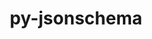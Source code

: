 ---
title: "py-jsonschema"
layout: cache
categories: [package, develop]
meta: {"compilers": ["gcc@=11.1.0", "gcc@=11.4.0", "gcc@=7.3.1", "gcc@=7.5.0", "gcc@=9.4.0", "oneapi@=2024.2.1"], "num_specs": 168, "num_specs_by_stack": {"aws-isc": 2, "aws-isc-aarch64": 2, "data-vis-sdk": 7, "e4s": 55, "e4s-neoverse-v2": 26, "e4s-neoverse_v1": 17, "e4s-oneapi": 37, "e4s-power": 7, "radiuss": 12, "root": 168}, "oss": ["amzn2", "ubuntu18.04", "ubuntu20.04", "ubuntu22.04"], "platforms": ["linux"], "stacks": ["aws-isc", "aws-isc-aarch64", "data-vis-sdk", "e4s", "e4s-neoverse-v2", "e4s-neoverse_v1", "e4s-oneapi", "e4s-power", "radiuss", "root"], "targets": ["aarch64", "neoverse_v1", "neoverse_v2", "ppc64le", "x86_64_v3"], "versions": ["2.6.0", "4.17.3", "4.22.0"]}
spec_details: [{"compiler": "gcc@=11.4.0", "hash": "2dgdbyfmerppapdiufxwhggjva7kwbal", "os": "ubuntu22.04", "platform": "linux", "size": "-", "stacks": ["e4s-neoverse-v2", "root"], "target": "neoverse_v2", "variants": ["build_system=python_pip", "+format-nongpl"], "versions": ["4.22.0"]}, {"compiler": "gcc@=11.4.0", "hash": "2lfftqdqcru6juumtrdushfeaiv6xodg", "os": "ubuntu22.04", "platform": "linux", "size": "-", "stacks": ["e4s-neoverse_v1", "root"], "target": "neoverse_v1", "variants": ["build_system=python_pip", "+format-nongpl"], "versions": ["4.22.0"]}, {"compiler": "gcc@=11.4.0", "hash": "2oqhxanspyjphihbsfsaxufo6olzcpqw", "os": "ubuntu22.04", "platform": "linux", "size": "-", "stacks": ["e4s-neoverse_v1", "root"], "target": "neoverse_v1", "variants": ["build_system=python_pip", "~format-nongpl"], "versions": ["4.22.0"]}, {"compiler": "gcc@=7.5.0", "hash": "2ttiyhoixr622udj5ocpgti3rl5bh5q3", "os": "ubuntu18.04", "platform": "linux", "size": "-", "stacks": ["radiuss", "root"], "target": "x86_64_v3", "variants": ["build_system=python_pip", "~format-nongpl"], "versions": ["4.22.0"]}, {"compiler": "gcc@=11.4.0", "hash": "2uinw65t6nrrujnz2z3ojrys7q7y6prg", "os": "ubuntu22.04", "platform": "linux", "size": "-", "stacks": ["e4s", "root"], "target": "x86_64_v3", "variants": ["build_system=python_pip", "~format-nongpl"], "versions": ["4.22.0"]}, {"compiler": "gcc@=11.4.0", "hash": "35rrup32mp4itipf2rs2ygzmanuegw5r", "os": "ubuntu22.04", "platform": "linux", "size": "-", "stacks": ["e4s", "root"], "target": "x86_64_v3", "variants": ["build_system=python_pip", "~format-nongpl"], "versions": ["4.22.0"]}, {"compiler": "gcc@=11.4.0", "hash": "36iosaxrwvpopgo2l6v2bbgnwlrhfgwj", "os": "ubuntu22.04", "platform": "linux", "size": "-", "stacks": ["e4s", "root"], "target": "x86_64_v3", "variants": ["build_system=python_pip"], "versions": ["2.6.0"]}, {"compiler": "oneapi@=2024.2.1", "hash": "3g4by4gwj2wn7y3a3j4o2zneigbltrgd", "os": "ubuntu22.04", "platform": "linux", "size": "-", "stacks": ["e4s-oneapi", "root"], "target": "x86_64_v3", "variants": ["build_system=python_pip", "+format-nongpl"], "versions": ["4.17.3"]}, {"compiler": "gcc@=11.4.0", "hash": "3ibfhq5op5htwwlj5h7j462matrytb5t", "os": "ubuntu22.04", "platform": "linux", "size": "-", "stacks": ["e4s-neoverse-v2", "root"], "target": "neoverse_v2", "variants": ["build_system=python_pip", "+format-nongpl"], "versions": ["4.22.0"]}, {"compiler": "oneapi@=2024.2.1", "hash": "3ymyezhvuv7cq6v2kjlx6kcgk5sn57wg", "os": "ubuntu22.04", "platform": "linux", "size": "-", "stacks": ["e4s-oneapi", "root"], "target": "x86_64_v3", "variants": ["build_system=python_pip", "+format-nongpl"], "versions": ["4.17.3"]}, {"compiler": "oneapi@=2024.2.1", "hash": "42ckr6hw57kvzhsrwr53nf7fsquxaat5", "os": "ubuntu22.04", "platform": "linux", "size": "-", "stacks": ["e4s-oneapi", "root"], "target": "x86_64_v3", "variants": ["build_system=python_pip", "+format-nongpl"], "versions": ["4.17.3"]}, {"compiler": "gcc@=11.4.0", "hash": "43why6cwusdevschybuhfzjdgubcj6mb", "os": "ubuntu22.04", "platform": "linux", "size": "-", "stacks": ["e4s-neoverse-v2", "root"], "target": "neoverse_v2", "variants": ["build_system=python_pip", "~format-nongpl"], "versions": ["4.22.0"]}, {"compiler": "gcc@=11.4.0", "hash": "4j5vpyj3ejtsyusa6edroxub64dcoaqh", "os": "ubuntu22.04", "platform": "linux", "size": "-", "stacks": ["e4s-neoverse_v1", "root"], "target": "neoverse_v1", "variants": ["build_system=python_pip", "+format-nongpl"], "versions": ["4.22.0"]}, {"compiler": "gcc@=11.4.0", "hash": "4jiebwrhglw6lg5s5larlbupjbahteqf", "os": "ubuntu22.04", "platform": "linux", "size": "-", "stacks": ["e4s-neoverse-v2", "root"], "target": "neoverse_v2", "variants": ["build_system=python_pip", "+format-nongpl"], "versions": ["4.22.0"]}, {"compiler": "gcc@=7.5.0", "hash": "4jmnvot5t5hkb6no3n5lmvmli2jicurs", "os": "ubuntu18.04", "platform": "linux", "size": "-", "stacks": ["radiuss", "root"], "target": "x86_64_v3", "variants": ["build_system=python_pip", "~format-nongpl"], "versions": ["4.22.0"]}, {"compiler": "gcc@=11.4.0", "hash": "4sdmljvngg3tjhrwyaf6y5xyclhyzlrm", "os": "ubuntu22.04", "platform": "linux", "size": "-", "stacks": ["e4s", "root"], "target": "x86_64_v3", "variants": ["build_system=python_pip", "+format-nongpl"], "versions": ["4.22.0"]}, {"compiler": "gcc@=7.3.1", "hash": "56pwjcbfq4kkudd7ag3m7yrqwnve37fl", "os": "amzn2", "platform": "linux", "size": "-", "stacks": ["aws-isc-aarch64", "root"], "target": "aarch64", "variants": ["build_system=python_pip", "~format-nongpl"], "versions": ["4.17.3"]}, {"compiler": "gcc@=11.4.0", "hash": "5evtow5zgtzau7xykkdtl7macdatdrwf", "os": "ubuntu22.04", "platform": "linux", "size": "-", "stacks": ["e4s-neoverse-v2", "root"], "target": "neoverse_v2", "variants": ["build_system=python_pip"], "versions": ["2.6.0"]}, {"compiler": "gcc@=11.4.0", "hash": "5iinbhixbrltieqzhsh4y7jovvm4anoz", "os": "ubuntu22.04", "platform": "linux", "size": "-", "stacks": ["e4s", "root"], "target": "x86_64_v3", "variants": ["build_system=python_pip", "~format-nongpl"], "versions": ["4.22.0"]}, {"compiler": "gcc@=11.4.0", "hash": "5px35d7rr4ofl55buwrgh4eawyt77hsm", "os": "ubuntu22.04", "platform": "linux", "size": "-", "stacks": ["e4s-neoverse-v2", "root"], "target": "neoverse_v2", "variants": ["build_system=python_pip", "~format-nongpl"], "versions": ["4.22.0"]}, {"compiler": "gcc@=11.4.0", "hash": "5y2tvx4fnzksfvtjurlpkp2xjssakmg4", "os": "ubuntu22.04", "platform": "linux", "size": "-", "stacks": ["e4s-neoverse-v2", "root"], "target": "neoverse_v2", "variants": ["build_system=python_pip", "+format-nongpl"], "versions": ["4.22.0"]}, {"compiler": "gcc@=11.4.0", "hash": "632xoedtgr64whul7ijo3vuiapkxspi3", "os": "ubuntu22.04", "platform": "linux", "size": "-", "stacks": ["e4s", "root"], "target": "x86_64_v3", "variants": ["build_system=python_pip", "+format-nongpl"], "versions": ["4.22.0"]}, {"compiler": "gcc@=9.4.0", "hash": "66pklhm4c63q5mrtfulmkqg7we7eexwk", "os": "ubuntu20.04", "platform": "linux", "size": "-", "stacks": ["e4s-power", "root"], "target": "ppc64le", "variants": ["build_system=python_pip"], "versions": ["2.6.0"]}, {"compiler": "gcc@=11.4.0", "hash": "6esfvrfyckh4pz76buw27g7duojt43oy", "os": "ubuntu22.04", "platform": "linux", "size": "-", "stacks": ["e4s-neoverse_v1", "root"], "target": "neoverse_v1", "variants": ["build_system=python_pip", "~format-nongpl"], "versions": ["4.22.0"]}, {"compiler": "oneapi@=2024.2.1", "hash": "6kbytyj5c7bstgvfj57o3bh7mvbq7vot", "os": "ubuntu22.04", "platform": "linux", "size": "-", "stacks": ["e4s-oneapi", "root"], "target": "x86_64_v3", "variants": ["build_system=python_pip", "+format-nongpl"], "versions": ["4.17.3"]}, {"compiler": "gcc@=11.4.0", "hash": "6lkd2b2dpw4t45g6sxfq7scmbtkulxja", "os": "ubuntu22.04", "platform": "linux", "size": "-", "stacks": ["e4s", "root"], "target": "x86_64_v3", "variants": ["build_system=python_pip", "~format-nongpl"], "versions": ["4.22.0"]}, {"compiler": "gcc@=7.5.0", "hash": "6nknsv2vb5vctbwqaeh32pexkyxcrzjk", "os": "ubuntu18.04", "platform": "linux", "size": "-", "stacks": ["radiuss", "root"], "target": "x86_64_v3", "variants": ["build_system=python_pip", "~format-nongpl"], "versions": ["4.22.0"]}, {"compiler": "oneapi@=2024.2.1", "hash": "6suarf4wc6wfpq345r3lag3qijv2hn5b", "os": "ubuntu22.04", "platform": "linux", "size": "-", "stacks": ["e4s-oneapi", "root"], "target": "x86_64_v3", "variants": ["build_system=python_pip", "~format-nongpl"], "versions": ["4.17.3"]}, {"compiler": "oneapi@=2024.2.1", "hash": "7gkesuxscez7sfeucskbvvubhcuh3ssl", "os": "ubuntu22.04", "platform": "linux", "size": "-", "stacks": ["e4s-oneapi", "root"], "target": "x86_64_v3", "variants": ["build_system=python_pip", "~format-nongpl"], "versions": ["4.17.3"]}, {"compiler": "oneapi@=2024.2.1", "hash": "7mq7npguazxl4gtiufkm2zddgd7rhec3", "os": "ubuntu22.04", "platform": "linux", "size": "-", "stacks": ["e4s-oneapi", "root"], "target": "x86_64_v3", "variants": ["build_system=python_pip"], "versions": ["2.6.0"]}, {"compiler": "oneapi@=2024.2.1", "hash": "7nodbqtnzmsoui54dgywo34lqai6od5n", "os": "ubuntu22.04", "platform": "linux", "size": "-", "stacks": ["e4s-oneapi", "root"], "target": "x86_64_v3", "variants": ["build_system=python_pip", "~format-nongpl"], "versions": ["4.17.3"]}, {"compiler": "gcc@=11.4.0", "hash": "7qv2qtl5dbqc36r2ajftflye3wlggcrh", "os": "ubuntu22.04", "platform": "linux", "size": "-", "stacks": ["e4s-neoverse_v1", "root"], "target": "neoverse_v1", "variants": ["build_system=python_pip", "+format-nongpl"], "versions": ["4.22.0"]}, {"compiler": "oneapi@=2024.2.1", "hash": "7uxevqdju62rdek72p2ornvkptajw3xm", "os": "ubuntu22.04", "platform": "linux", "size": "-", "stacks": ["e4s-oneapi", "root"], "target": "x86_64_v3", "variants": ["build_system=python_pip"], "versions": ["2.6.0"]}, {"compiler": "gcc@=7.3.1", "hash": "a75r6abrcyyapsacefk6d3rvpp5y7o5n", "os": "amzn2", "platform": "linux", "size": "-", "stacks": ["aws-isc", "root"], "target": "x86_64_v3", "variants": ["build_system=python_pip", "~format-nongpl"], "versions": ["4.17.3"]}, {"compiler": "gcc@=11.4.0", "hash": "akkdjgenclhhxsrracsjptcms4iclmj7", "os": "ubuntu22.04", "platform": "linux", "size": "-", "stacks": ["e4s", "root"], "target": "x86_64_v3", "variants": ["build_system=python_pip", "+format-nongpl"], "versions": ["4.22.0"]}, {"compiler": "oneapi@=2024.2.1", "hash": "arpeyvf6tabq2y77ni4z67zvrl6scp5e", "os": "ubuntu22.04", "platform": "linux", "size": "-", "stacks": ["e4s-oneapi", "root"], "target": "x86_64_v3", "variants": ["build_system=python_pip", "+format-nongpl"], "versions": ["4.17.3"]}, {"compiler": "gcc@=11.4.0", "hash": "b4ijz4twiw4ddgrefgphx57vg5eol4rx", "os": "ubuntu22.04", "platform": "linux", "size": "-", "stacks": ["e4s", "root"], "target": "x86_64_v3", "variants": ["build_system=python_pip", "+format-nongpl"], "versions": ["4.22.0"]}, {"compiler": "gcc@=7.5.0", "hash": "bgk2d7nuogciwiqqrf5abnuhircenudf", "os": "ubuntu18.04", "platform": "linux", "size": "-", "stacks": ["radiuss", "root"], "target": "x86_64_v3", "variants": ["build_system=python_pip", "~format-nongpl"], "versions": ["4.22.0"]}, {"compiler": "gcc@=11.4.0", "hash": "bpz4ajvs262taa5dcjl33yhhi7n7u26r", "os": "ubuntu22.04", "platform": "linux", "size": "-", "stacks": ["e4s-neoverse-v2", "root"], "target": "neoverse_v2", "variants": ["build_system=python_pip"], "versions": ["2.6.0"]}, {"compiler": "gcc@=11.1.0", "hash": "cfdt2npd727abrryiwi3zzexpilwrruv", "os": "ubuntu20.04", "platform": "linux", "size": "-", "stacks": ["data-vis-sdk", "root"], "target": "x86_64_v3", "variants": ["build_system=python_pip", "+format-nongpl"], "versions": ["4.22.0"]}, {"compiler": "gcc@=7.3.1", "hash": "dc5mzugiqlobxetjbahszrcncspakugm", "os": "amzn2", "platform": "linux", "size": "-", "stacks": ["aws-isc", "root"], "target": "x86_64_v3", "variants": ["build_system=python_pip", "~format-nongpl"], "versions": ["4.17.3"]}, {"compiler": "gcc@=11.4.0", "hash": "dde4rrz7ymuil2v3ifh7ql2brqk2eoow", "os": "ubuntu22.04", "platform": "linux", "size": "-", "stacks": ["e4s", "root"], "target": "x86_64_v3", "variants": ["build_system=python_pip", "+format-nongpl"], "versions": ["4.22.0"]}, {"compiler": "gcc@=11.4.0", "hash": "di3jpzuolazrwegv4cedlpuu42kpgs7n", "os": "ubuntu22.04", "platform": "linux", "size": "-", "stacks": ["e4s-neoverse_v1", "root"], "target": "neoverse_v1", "variants": ["build_system=python_pip"], "versions": ["2.6.0"]}, {"compiler": "gcc@=7.5.0", "hash": "duqcbkld424zgpitkzda3j2mlm2sf5ns", "os": "ubuntu18.04", "platform": "linux", "size": "-", "stacks": ["root"], "target": "x86_64_v3", "variants": ["build_system=python_pip", "~format-nongpl"], "versions": ["4.22.0"]}, {"compiler": "oneapi@=2024.2.1", "hash": "dvpdvs5445kieeh64yuthn5enldzh4px", "os": "ubuntu22.04", "platform": "linux", "size": "-", "stacks": ["e4s-oneapi", "root"], "target": "x86_64_v3", "variants": ["build_system=python_pip", "~format-nongpl"], "versions": ["4.17.3"]}, {"compiler": "gcc@=11.4.0", "hash": "dwmqhbrmk55tzxxfpi526hwh5z6pshdo", "os": "ubuntu22.04", "platform": "linux", "size": "-", "stacks": ["e4s-neoverse-v2", "root"], "target": "neoverse_v2", "variants": ["build_system=python_pip", "+format-nongpl"], "versions": ["4.22.0"]}, {"compiler": "gcc@=11.1.0", "hash": "dzxgkjcduydld2hrm3thnlylxqyyayqo", "os": "ubuntu20.04", "platform": "linux", "size": "-", "stacks": ["data-vis-sdk", "root"], "target": "x86_64_v3", "variants": ["build_system=python_pip", "+format-nongpl"], "versions": ["4.22.0"]}, {"compiler": "gcc@=11.4.0", "hash": "e3s3gtlzvylbkleoeex2o6dhy53wtphc", "os": "ubuntu22.04", "platform": "linux", "size": "-", "stacks": ["e4s", "root"], "target": "x86_64_v3", "variants": ["build_system=python_pip"], "versions": ["2.6.0"]}, {"compiler": "gcc@=11.4.0", "hash": "ef25rhzs3hw4inowuobtifpxkmq7sk4m", "os": "ubuntu22.04", "platform": "linux", "size": "-", "stacks": ["e4s-neoverse-v2", "root"], "target": "neoverse_v2", "variants": ["build_system=python_pip", "+format-nongpl"], "versions": ["4.22.0"]}, {"compiler": "gcc@=11.4.0", "hash": "efzdc56pjnltmmtqdsxfaosp6rfpwo6r", "os": "ubuntu22.04", "platform": "linux", "size": "-", "stacks": ["e4s-neoverse_v1", "root"], "target": "neoverse_v1", "variants": ["build_system=python_pip", "~format-nongpl"], "versions": ["4.22.0"]}, {"compiler": "gcc@=11.4.0", "hash": "egy6lei7usxskarb42aft3yk3blbm36a", "os": "ubuntu22.04", "platform": "linux", "size": "-", "stacks": ["e4s", "root"], "target": "x86_64_v3", "variants": ["build_system=python_pip", "~format-nongpl"], "versions": ["4.22.0"]}, {"compiler": "gcc@=11.4.0", "hash": "ehllzfmy7q5bmkvendzj2pq7ep6bkxdc", "os": "ubuntu22.04", "platform": "linux", "size": "-", "stacks": ["e4s-neoverse-v2", "root"], "target": "neoverse_v2", "variants": ["build_system=python_pip"], "versions": ["2.6.0"]}, {"compiler": "gcc@=11.4.0", "hash": "ejsyizklgimy4yfnddvik5qqdxxf5thh", "os": "ubuntu22.04", "platform": "linux", "size": "-", "stacks": ["e4s", "root"], "target": "x86_64_v3", "variants": ["build_system=python_pip"], "versions": ["2.6.0"]}, {"compiler": "gcc@=11.4.0", "hash": "ek2mnazwu7ws3c3v4lhokzn65trwijb2", "os": "ubuntu22.04", "platform": "linux", "size": "-", "stacks": ["e4s", "root"], "target": "x86_64_v3", "variants": ["build_system=python_pip", "~format-nongpl"], "versions": ["4.22.0"]}, {"compiler": "oneapi@=2024.2.1", "hash": "emihdzd5zcqm66zri5aretigfj3zlxrn", "os": "ubuntu22.04", "platform": "linux", "size": "-", "stacks": ["e4s-oneapi", "root"], "target": "x86_64_v3", "variants": ["build_system=python_pip", "+format-nongpl"], "versions": ["4.17.3"]}, {"compiler": "oneapi@=2024.2.1", "hash": "eqfaeslsqs5tmd4fiairyvpikbbeuuuu", "os": "ubuntu22.04", "platform": "linux", "size": "-", "stacks": ["e4s-oneapi", "root"], "target": "x86_64_v3", "variants": ["build_system=python_pip", "~format-nongpl"], "versions": ["4.17.3"]}, {"compiler": "oneapi@=2024.2.1", "hash": "eyjj7e3awq5wjr7dit7mx5mhlwmb2nvi", "os": "ubuntu22.04", "platform": "linux", "size": "-", "stacks": ["e4s-oneapi", "root"], "target": "x86_64_v3", "variants": ["build_system=python_pip", "+format-nongpl"], "versions": ["4.17.3"]}, {"compiler": "gcc@=7.3.1", "hash": "feyh5ehtt2mbh4b6lmnuttsgotfk7x7p", "os": "amzn2", "platform": "linux", "size": "-", "stacks": ["aws-isc-aarch64", "root"], "target": "aarch64", "variants": ["build_system=python_pip", "~format-nongpl"], "versions": ["4.17.3"]}, {"compiler": "gcc@=11.4.0", "hash": "ffrbvhwbebu4swsvnrs4jqy2rpwrytst", "os": "ubuntu22.04", "platform": "linux", "size": "-", "stacks": ["e4s-neoverse_v1", "root"], "target": "neoverse_v1", "variants": ["build_system=python_pip", "~format-nongpl"], "versions": ["4.22.0"]}, {"compiler": "gcc@=11.4.0", "hash": "fne67sugswrblmjuvwljt5kgmisjejos", "os": "ubuntu22.04", "platform": "linux", "size": "-", "stacks": ["e4s", "root"], "target": "x86_64_v3", "variants": ["build_system=python_pip"], "versions": ["2.6.0"]}, {"compiler": "oneapi@=2024.2.1", "hash": "fqta4oninkexqeabfjud25shw6ba64t7", "os": "ubuntu22.04", "platform": "linux", "size": "-", "stacks": ["e4s-oneapi", "root"], "target": "x86_64_v3", "variants": ["build_system=python_pip", "+format-nongpl"], "versions": ["4.17.3"]}, {"compiler": "gcc@=11.4.0", "hash": "fyiriu5r2g3sbgyc2spqk44caqksdiq5", "os": "ubuntu22.04", "platform": "linux", "size": "-", "stacks": ["e4s-neoverse-v2", "root"], "target": "neoverse_v2", "variants": ["build_system=python_pip"], "versions": ["2.6.0"]}, {"compiler": "gcc@=7.5.0", "hash": "ghauuggl5nr4zeo2ello7i4mg43bqddy", "os": "ubuntu18.04", "platform": "linux", "size": "-", "stacks": ["radiuss", "root"], "target": "x86_64_v3", "variants": ["build_system=python_pip", "~format-nongpl"], "versions": ["4.22.0"]}, {"compiler": "gcc@=11.4.0", "hash": "goock3cqtgtcpeuh2exmcayysuuo4jbs", "os": "ubuntu22.04", "platform": "linux", "size": "-", "stacks": ["e4s-neoverse-v2", "root"], "target": "neoverse_v2", "variants": ["build_system=python_pip", "+format-nongpl"], "versions": ["4.22.0"]}, {"compiler": "gcc@=11.4.0", "hash": "gszzcq7r7ktygdmllq6bcpz6qqabnjkn", "os": "ubuntu22.04", "platform": "linux", "size": "-", "stacks": ["e4s", "root"], "target": "x86_64_v3", "variants": ["build_system=python_pip", "+format-nongpl"], "versions": ["4.22.0"]}, {"compiler": "gcc@=11.1.0", "hash": "gw4dhyazvb6atqv76gmya54iyzrkba42", "os": "ubuntu20.04", "platform": "linux", "size": "-", "stacks": ["data-vis-sdk", "root"], "target": "x86_64_v3", "variants": ["build_system=python_pip", "+format-nongpl"], "versions": ["4.22.0"]}, {"compiler": "gcc@=11.4.0", "hash": "gx7lpkybdrjsocovsljuy4q3abmrfsst", "os": "ubuntu22.04", "platform": "linux", "size": "-", "stacks": ["e4s-neoverse_v1", "root"], "target": "neoverse_v1", "variants": ["build_system=python_pip", "~format-nongpl"], "versions": ["4.22.0"]}, {"compiler": "oneapi@=2024.2.1", "hash": "gxrtav4v355erhejvarqigwzojrnuqyd", "os": "ubuntu22.04", "platform": "linux", "size": "-", "stacks": ["e4s-oneapi", "root"], "target": "x86_64_v3", "variants": ["build_system=python_pip", "~format-nongpl"], "versions": ["4.17.3"]}, {"compiler": "oneapi@=2024.2.1", "hash": "h53rj4hckudqshlxky3qpshjtk4vq3g7", "os": "ubuntu22.04", "platform": "linux", "size": "-", "stacks": ["e4s-oneapi", "root"], "target": "x86_64_v3", "variants": ["build_system=python_pip", "~format-nongpl"], "versions": ["4.17.3"]}, {"compiler": "gcc@=11.1.0", "hash": "i2xfzlt2c7rgw3ijfwjrdkcrbcwo7xaa", "os": "ubuntu20.04", "platform": "linux", "size": "-", "stacks": ["data-vis-sdk", "root"], "target": "x86_64_v3", "variants": ["build_system=python_pip", "+format-nongpl"], "versions": ["4.22.0"]}, {"compiler": "gcc@=11.4.0", "hash": "ic2mafpeykw74l5lfbmfdebivgvxbgf5", "os": "ubuntu22.04", "platform": "linux", "size": "-", "stacks": ["e4s", "root"], "target": "x86_64_v3", "variants": ["build_system=python_pip", "~format-nongpl"], "versions": ["4.22.0"]}, {"compiler": "gcc@=11.4.0", "hash": "ic7xizkk6nhnd7xlypqnnadykwivr2s2", "os": "ubuntu22.04", "platform": "linux", "size": "-", "stacks": ["e4s", "root"], "target": "x86_64_v3", "variants": ["build_system=python_pip", "+format-nongpl"], "versions": ["4.22.0"]}, {"compiler": "gcc@=11.4.0", "hash": "idem6sw6x37ngwijavk6uhpjpglepa3y", "os": "ubuntu22.04", "platform": "linux", "size": "-", "stacks": ["e4s-neoverse-v2", "root"], "target": "neoverse_v2", "variants": ["build_system=python_pip", "~format-nongpl"], "versions": ["4.22.0"]}, {"compiler": "gcc@=11.4.0", "hash": "ihojkitwnbzdz5gcbscybyzqqmtl7rcs", "os": "ubuntu22.04", "platform": "linux", "size": "-", "stacks": ["e4s", "root"], "target": "x86_64_v3", "variants": ["build_system=python_pip", "~format-nongpl"], "versions": ["4.22.0"]}, {"compiler": "gcc@=11.4.0", "hash": "iphdyizlzmrfddh6x3c4mym6sklurs5j", "os": "ubuntu22.04", "platform": "linux", "size": "-", "stacks": ["e4s-neoverse_v1", "root"], "target": "neoverse_v1", "variants": ["build_system=python_pip", "~format-nongpl"], "versions": ["4.22.0"]}, {"compiler": "oneapi@=2024.2.1", "hash": "iqyyhy4leaz3mlzwie5cuhzvkxgyk2so", "os": "ubuntu22.04", "platform": "linux", "size": "-", "stacks": ["e4s-oneapi", "root"], "target": "x86_64_v3", "variants": ["build_system=python_pip"], "versions": ["2.6.0"]}, {"compiler": "gcc@=9.4.0", "hash": "ivuglwlrwo3amdje4oa3dltov2khancw", "os": "ubuntu20.04", "platform": "linux", "size": "-", "stacks": ["e4s-power", "root"], "target": "ppc64le", "variants": ["build_system=python_pip", "+format-nongpl"], "versions": ["4.22.0"]}, {"compiler": "gcc@=11.4.0", "hash": "izypnlwa76r7dgbtv6zdpqhf7dadhe23", "os": "ubuntu22.04", "platform": "linux", "size": "-", "stacks": ["e4s", "root"], "target": "x86_64_v3", "variants": ["build_system=python_pip", "+format-nongpl"], "versions": ["4.22.0"]}, {"compiler": "gcc@=11.4.0", "hash": "jm2c64ryiupycyohrwdh5hi4zut7urws", "os": "ubuntu22.04", "platform": "linux", "size": "-", "stacks": ["e4s", "root"], "target": "x86_64_v3", "variants": ["build_system=python_pip", "+format-nongpl"], "versions": ["4.22.0"]}, {"compiler": "gcc@=11.4.0", "hash": "jnuy6jctkn2zywaii7ndzycioyzsntpt", "os": "ubuntu22.04", "platform": "linux", "size": "-", "stacks": ["e4s-neoverse_v1", "root"], "target": "neoverse_v1", "variants": ["build_system=python_pip", "~format-nongpl"], "versions": ["4.22.0"]}, {"compiler": "oneapi@=2024.2.1", "hash": "jv3siitbmk5uvlaynjgiv447w2cszeta", "os": "ubuntu22.04", "platform": "linux", "size": "-", "stacks": ["e4s-oneapi", "root"], "target": "x86_64_v3", "variants": ["build_system=python_pip", "~format-nongpl"], "versions": ["4.17.3"]}, {"compiler": "gcc@=9.4.0", "hash": "jvgr6beenbmnx5fx7viiun6mwfzqgu7h", "os": "ubuntu20.04", "platform": "linux", "size": "-", "stacks": ["e4s-power", "root"], "target": "ppc64le", "variants": ["build_system=python_pip", "+format-nongpl"], "versions": ["4.22.0"]}, {"compiler": "oneapi@=2024.2.1", "hash": "jyzepoldseal75rjihrkmteiooldxsvm", "os": "ubuntu22.04", "platform": "linux", "size": "-", "stacks": ["e4s-oneapi", "root"], "target": "x86_64_v3", "variants": ["build_system=python_pip", "~format-nongpl"], "versions": ["4.17.3"]}, {"compiler": "gcc@=11.4.0", "hash": "k7ukbra72hxpqczswlvqo4fy4teliub3", "os": "ubuntu22.04", "platform": "linux", "size": "-", "stacks": ["e4s", "root"], "target": "x86_64_v3", "variants": ["build_system=python_pip", "~format-nongpl"], "versions": ["4.22.0"]}, {"compiler": "gcc@=11.4.0", "hash": "klee26loolz2lwlbt7k5g4udsbqmm7lw", "os": "ubuntu22.04", "platform": "linux", "size": "-", "stacks": ["e4s", "root"], "target": "x86_64_v3", "variants": ["build_system=python_pip", "~format-nongpl"], "versions": ["4.22.0"]}, {"compiler": "gcc@=11.4.0", "hash": "kmyu6squye26kw2vinb3e3h42urwugqr", "os": "ubuntu22.04", "platform": "linux", "size": "-", "stacks": ["e4s", "root"], "target": "x86_64_v3", "variants": ["build_system=python_pip", "~format-nongpl"], "versions": ["4.22.0"]}, {"compiler": "gcc@=11.4.0", "hash": "krsyj4t52glqrsdp6owuu6vojugofb3j", "os": "ubuntu22.04", "platform": "linux", "size": "-", "stacks": ["e4s", "root"], "target": "x86_64_v3", "variants": ["build_system=python_pip", "+format-nongpl"], "versions": ["4.22.0"]}, {"compiler": "gcc@=11.4.0", "hash": "l4pi4i4poxwkvfyw2b4jhxfxythe2zwc", "os": "ubuntu22.04", "platform": "linux", "size": "-", "stacks": ["e4s-neoverse-v2", "root"], "target": "neoverse_v2", "variants": ["build_system=python_pip", "+format-nongpl"], "versions": ["4.22.0"]}, {"compiler": "gcc@=9.4.0", "hash": "l5opswyfkv52zlheclxvw4vxvrvat5qo", "os": "ubuntu20.04", "platform": "linux", "size": "-", "stacks": ["e4s-power", "root"], "target": "ppc64le", "variants": ["build_system=python_pip", "~format-nongpl"], "versions": ["4.22.0"]}, {"compiler": "gcc@=11.4.0", "hash": "lakdblzo57rjoorm4kr4vjklccv54urr", "os": "ubuntu22.04", "platform": "linux", "size": "-", "stacks": ["e4s", "root"], "target": "x86_64_v3", "variants": ["build_system=python_pip", "+format-nongpl"], "versions": ["4.22.0"]}, {"compiler": "gcc@=9.4.0", "hash": "lb277x56nidcib2hri5oyhbhljgn3prh", "os": "ubuntu20.04", "platform": "linux", "size": "-", "stacks": ["e4s-power", "root"], "target": "ppc64le", "variants": ["build_system=python_pip", "~format-nongpl"], "versions": ["4.22.0"]}, {"compiler": "oneapi@=2024.2.1", "hash": "lcc4kctz2rvnvxpjibkfj3jllhpsznr4", "os": "ubuntu22.04", "platform": "linux", "size": "-", "stacks": ["e4s-oneapi", "root"], "target": "x86_64_v3", "variants": ["build_system=python_pip", "+format-nongpl"], "versions": ["4.17.3"]}, {"compiler": "oneapi@=2024.2.1", "hash": "ldm4lseo5zlpnhceevrpnf7gon2uyedo", "os": "ubuntu22.04", "platform": "linux", "size": "-", "stacks": ["e4s-oneapi", "root"], "target": "x86_64_v3", "variants": ["build_system=python_pip", "~format-nongpl"], "versions": ["4.17.3"]}, {"compiler": "gcc@=11.4.0", "hash": "lngz2gru7t5rix7fxyv32vvhhbbwy7t4", "os": "ubuntu22.04", "platform": "linux", "size": "-", "stacks": ["e4s-neoverse-v2", "root"], "target": "neoverse_v2", "variants": ["build_system=python_pip", "~format-nongpl"], "versions": ["4.22.0"]}, {"compiler": "gcc@=11.4.0", "hash": "lntahgduvvv5yjbhwisr2h3onxpizwi7", "os": "ubuntu22.04", "platform": "linux", "size": "-", "stacks": ["e4s-neoverse-v2", "root"], "target": "neoverse_v2", "variants": ["build_system=python_pip"], "versions": ["2.6.0"]}, {"compiler": "gcc@=11.4.0", "hash": "lv34pxo3gpgtxhy6k5aeofgb77xyws2f", "os": "ubuntu22.04", "platform": "linux", "size": "-", "stacks": ["e4s", "root"], "target": "x86_64_v3", "variants": ["build_system=python_pip", "~format-nongpl"], "versions": ["4.22.0"]}, {"compiler": "gcc@=11.4.0", "hash": "lxgslpkhow4xblm23uggujwxavc2y3xc", "os": "ubuntu22.04", "platform": "linux", "size": "-", "stacks": ["e4s", "root"], "target": "x86_64_v3", "variants": ["build_system=python_pip", "~format-nongpl"], "versions": ["4.22.0"]}, {"compiler": "gcc@=11.4.0", "hash": "lyvtr6mmcspe6f64snw6ymaifeyybghg", "os": "ubuntu22.04", "platform": "linux", "size": "-", "stacks": ["e4s", "root"], "target": "x86_64_v3", "variants": ["build_system=python_pip", "~format-nongpl"], "versions": ["4.22.0"]}, {"compiler": "gcc@=9.4.0", "hash": "m2njo42pw3tmjdplr5iurvne3cyj33yf", "os": "ubuntu20.04", "platform": "linux", "size": "-", "stacks": ["e4s-power", "root"], "target": "ppc64le", "variants": ["build_system=python_pip", "~format-nongpl"], "versions": ["4.22.0"]}, {"compiler": "gcc@=11.4.0", "hash": "mfoo764o7ovzgk3yxxtgez4diiy5edpm", "os": "ubuntu22.04", "platform": "linux", "size": "-", "stacks": ["e4s", "root"], "target": "x86_64_v3", "variants": ["build_system=python_pip", "~format-nongpl"], "versions": ["4.22.0"]}, {"compiler": "oneapi@=2024.2.1", "hash": "mfuotm5v4myqk7ti7ofewif3o2ijgyje", "os": "ubuntu22.04", "platform": "linux", "size": "-", "stacks": ["e4s-oneapi", "root"], "target": "x86_64_v3", "variants": ["build_system=python_pip", "+format-nongpl"], "versions": ["4.17.3"]}, {"compiler": "gcc@=11.4.0", "hash": "mzbp3zapami3icbszmk66qcj6gtc5435", "os": "ubuntu22.04", "platform": "linux", "size": "-", "stacks": ["e4s-neoverse-v2", "root"], "target": "neoverse_v2", "variants": ["build_system=python_pip", "~format-nongpl"], "versions": ["4.22.0"]}, {"compiler": "gcc@=11.1.0", "hash": "naqmi5ky47x3ygdthyebq5nq3mnuo5wo", "os": "ubuntu20.04", "platform": "linux", "size": "-", "stacks": ["root"], "target": "x86_64_v3", "variants": ["build_system=python_pip", "+format-nongpl"], "versions": ["4.22.0"]}, {"compiler": "gcc@=11.4.0", "hash": "ndw45jvzyttko5jyxsgkldyota4zsdqs", "os": "ubuntu22.04", "platform": "linux", "size": "-", "stacks": ["e4s-neoverse_v1", "root"], "target": "neoverse_v1", "variants": ["build_system=python_pip", "+format-nongpl"], "versions": ["4.22.0"]}, {"compiler": "gcc@=11.4.0", "hash": "npqwnldpnz7hgzzr7l27t3yppkqshzgl", "os": "ubuntu22.04", "platform": "linux", "size": "-", "stacks": ["e4s", "root"], "target": "x86_64_v3", "variants": ["build_system=python_pip", "~format-nongpl"], "versions": ["4.22.0"]}, {"compiler": "gcc@=11.4.0", "hash": "nrpnzxjvxxrkbn4uh6xhdq2w6xuezrhw", "os": "ubuntu22.04", "platform": "linux", "size": "-", "stacks": ["e4s-neoverse-v2", "root"], "target": "neoverse_v2", "variants": ["build_system=python_pip", "+format-nongpl"], "versions": ["4.22.0"]}, {"compiler": "oneapi@=2024.2.1", "hash": "nuuzoxiywsmcbgrnddf6ocbgch4epypd", "os": "ubuntu22.04", "platform": "linux", "size": "-", "stacks": ["e4s-oneapi", "root"], "target": "x86_64_v3", "variants": ["build_system=python_pip", "~format-nongpl"], "versions": ["4.17.3"]}, {"compiler": "gcc@=11.4.0", "hash": "oaqqokxlq6vrhofvfvw636fawnc467gv", "os": "ubuntu22.04", "platform": "linux", "size": "-", "stacks": ["e4s-neoverse_v1", "root"], "target": "neoverse_v1", "variants": ["build_system=python_pip", "~format-nongpl"], "versions": ["4.22.0"]}, {"compiler": "gcc@=11.4.0", "hash": "oi4ioqqd57ou7ppihhyorgerroocozud", "os": "ubuntu22.04", "platform": "linux", "size": "-", "stacks": ["e4s", "root"], "target": "x86_64_v3", "variants": ["build_system=python_pip", "+format-nongpl"], "versions": ["4.22.0"]}, {"compiler": "oneapi@=2024.2.1", "hash": "oib4vfbfhbiox4fjl6yox7amnu2v3rcy", "os": "ubuntu22.04", "platform": "linux", "size": "-", "stacks": ["e4s-oneapi", "root"], "target": "x86_64_v3", "variants": ["build_system=python_pip", "+format-nongpl"], "versions": ["4.17.3"]}, {"compiler": "gcc@=11.1.0", "hash": "oiswe6hn4hnkug5c35syok7hn5awk4nl", "os": "ubuntu20.04", "platform": "linux", "size": "-", "stacks": ["data-vis-sdk", "root"], "target": "x86_64_v3", "variants": ["build_system=python_pip", "+format-nongpl"], "versions": ["4.22.0"]}, {"compiler": "oneapi@=2024.2.1", "hash": "oiv4ozpyagrvrato4euldizzwt4yy544", "os": "ubuntu22.04", "platform": "linux", "size": "-", "stacks": ["e4s-oneapi", "root"], "target": "x86_64_v3", "variants": ["build_system=python_pip", "+format-nongpl"], "versions": ["4.17.3"]}, {"compiler": "gcc@=11.4.0", "hash": "omjdv4ny7xb45ewum2ecjogm2srzjqkt", "os": "ubuntu22.04", "platform": "linux", "size": "-", "stacks": ["e4s", "root"], "target": "x86_64_v3", "variants": ["build_system=python_pip", "~format-nongpl"], "versions": ["4.22.0"]}, {"compiler": "oneapi@=2024.2.1", "hash": "omkoyfygvwcjajdgqpvefaq6gzocrag6", "os": "ubuntu22.04", "platform": "linux", "size": "-", "stacks": ["e4s-oneapi", "root"], "target": "x86_64_v3", "variants": ["build_system=python_pip", "~format-nongpl"], "versions": ["4.17.3"]}, {"compiler": "gcc@=11.4.0", "hash": "oucobica3gkk5shcnlcnb7p7xhgtmahv", "os": "ubuntu22.04", "platform": "linux", "size": "-", "stacks": ["e4s-neoverse-v2", "root"], "target": "neoverse_v2", "variants": ["build_system=python_pip", "~format-nongpl"], "versions": ["4.22.0"]}, {"compiler": "gcc@=11.1.0", "hash": "ozjar53wypen2ecgvfifbajkfywi2ycl", "os": "ubuntu20.04", "platform": "linux", "size": "-", "stacks": ["data-vis-sdk", "root"], "target": "x86_64_v3", "variants": ["build_system=python_pip", "+format-nongpl"], "versions": ["4.22.0"]}, {"compiler": "gcc@=11.4.0", "hash": "phklipnzege32nn45bpr6zb5ekfxllwj", "os": "ubuntu22.04", "platform": "linux", "size": "-", "stacks": ["e4s", "root"], "target": "x86_64_v3", "variants": ["build_system=python_pip", "+format-nongpl"], "versions": ["4.22.0"]}, {"compiler": "oneapi@=2024.2.1", "hash": "ps7bt5hm3pgipo4wzb56rmg6adcntkkm", "os": "ubuntu22.04", "platform": "linux", "size": "-", "stacks": ["e4s-oneapi", "root"], "target": "x86_64_v3", "variants": ["build_system=python_pip", "~format-nongpl"], "versions": ["4.17.3"]}, {"compiler": "gcc@=11.4.0", "hash": "pumve7frho4pxtjvjjlmadx2suhwqqxs", "os": "ubuntu22.04", "platform": "linux", "size": "-", "stacks": ["e4s", "root"], "target": "x86_64_v3", "variants": ["build_system=python_pip", "~format-nongpl"], "versions": ["4.22.0"]}, {"compiler": "gcc@=7.5.0", "hash": "qf27tmsfkjw6clp4flxl4b3dk2uksrut", "os": "ubuntu18.04", "platform": "linux", "size": "-", "stacks": ["radiuss", "root"], "target": "x86_64_v3", "variants": ["build_system=python_pip", "~format-nongpl"], "versions": ["4.22.0"]}, {"compiler": "gcc@=7.5.0", "hash": "qfq53m2gbahk2sd3htcehlle7m4xdgrz", "os": "ubuntu18.04", "platform": "linux", "size": "-", "stacks": ["root"], "target": "x86_64_v3", "variants": ["build_system=python_pip", "~format-nongpl"], "versions": ["4.22.0"]}, {"compiler": "gcc@=11.4.0", "hash": "qss2jvic467wxicbyz2xcdrfentka4fm", "os": "ubuntu22.04", "platform": "linux", "size": "-", "stacks": ["e4s-neoverse_v1", "root"], "target": "neoverse_v1", "variants": ["build_system=python_pip", "+format-nongpl"], "versions": ["4.22.0"]}, {"compiler": "gcc@=9.4.0", "hash": "qtgu3jcycxb3oko7zc3i56uaqqe3o65s", "os": "ubuntu20.04", "platform": "linux", "size": "-", "stacks": ["e4s-power", "root"], "target": "ppc64le", "variants": ["build_system=python_pip", "~format-nongpl"], "versions": ["4.22.0"]}, {"compiler": "gcc@=11.4.0", "hash": "qx2seeolzj7bys35plxny6nsv3eqejlz", "os": "ubuntu22.04", "platform": "linux", "size": "-", "stacks": ["e4s", "root"], "target": "x86_64_v3", "variants": ["build_system=python_pip", "~format-nongpl"], "versions": ["4.22.0"]}, {"compiler": "oneapi@=2024.2.1", "hash": "qxznht2h3ekaek55fr5mpm6nsscfuecm", "os": "ubuntu22.04", "platform": "linux", "size": "-", "stacks": ["e4s-oneapi", "root"], "target": "x86_64_v3", "variants": ["build_system=python_pip", "+format-nongpl"], "versions": ["4.17.3"]}, {"compiler": "gcc@=7.5.0", "hash": "r6r6zfpp6xk6lrfysh4bi5p3rswp5tez", "os": "ubuntu18.04", "platform": "linux", "size": "-", "stacks": ["radiuss", "root"], "target": "x86_64_v3", "variants": ["build_system=python_pip", "~format-nongpl"], "versions": ["4.22.0"]}, {"compiler": "gcc@=11.4.0", "hash": "rb7sp3dd6isk6b2yb5apf6rlhacekxol", "os": "ubuntu22.04", "platform": "linux", "size": "-", "stacks": ["e4s-neoverse-v2", "root"], "target": "neoverse_v2", "variants": ["build_system=python_pip", "+format-nongpl"], "versions": ["4.22.0"]}, {"compiler": "gcc@=11.4.0", "hash": "rtqnmo6plfhradzmxknzg3qu4t5zpz6n", "os": "ubuntu22.04", "platform": "linux", "size": "-", "stacks": ["e4s", "root"], "target": "x86_64_v3", "variants": ["build_system=python_pip", "~format-nongpl"], "versions": ["4.22.0"]}, {"compiler": "gcc@=11.4.0", "hash": "rxsfb5nr6uvelag4c7ksosdqkgkrt2r6", "os": "ubuntu22.04", "platform": "linux", "size": "-", "stacks": ["e4s", "root"], "target": "x86_64_v3", "variants": ["build_system=python_pip", "~format-nongpl"], "versions": ["4.22.0"]}, {"compiler": "gcc@=7.5.0", "hash": "scf3bdp5szygbktwa5sgfepgx57oc7ba", "os": "ubuntu18.04", "platform": "linux", "size": "-", "stacks": ["radiuss", "root"], "target": "x86_64_v3", "variants": ["build_system=python_pip", "~format-nongpl"], "versions": ["4.22.0"]}, {"compiler": "gcc@=11.4.0", "hash": "skbccszjh7d7usnuw5z6fgotkzpn77m6", "os": "ubuntu22.04", "platform": "linux", "size": "-", "stacks": ["e4s-neoverse-v2", "root"], "target": "neoverse_v2", "variants": ["build_system=python_pip", "+format-nongpl"], "versions": ["4.22.0"]}, {"compiler": "gcc@=11.4.0", "hash": "t56gtvpnwtupqy36n2jakg7bx2bny2vs", "os": "ubuntu22.04", "platform": "linux", "size": "-", "stacks": ["e4s-neoverse_v1", "root"], "target": "neoverse_v1", "variants": ["build_system=python_pip", "+format-nongpl"], "versions": ["4.22.0"]}, {"compiler": "oneapi@=2024.2.1", "hash": "taqqsayt6pvlo7h2pbtckt66jbrbz3x2", "os": "ubuntu22.04", "platform": "linux", "size": "-", "stacks": ["e4s-oneapi", "root"], "target": "x86_64_v3", "variants": ["build_system=python_pip", "+format-nongpl"], "versions": ["4.17.3"]}, {"compiler": "gcc@=7.5.0", "hash": "tfdx5fyglpzmm2ijrwn36funcsbki25c", "os": "ubuntu18.04", "platform": "linux", "size": "-", "stacks": ["radiuss", "root"], "target": "x86_64_v3", "variants": ["build_system=python_pip", "~format-nongpl"], "versions": ["4.22.0"]}, {"compiler": "gcc@=7.5.0", "hash": "thofaze3t4h74fjofeamlm5bagv2mwmt", "os": "ubuntu18.04", "platform": "linux", "size": "-", "stacks": ["radiuss", "root"], "target": "x86_64_v3", "variants": ["build_system=python_pip", "~format-nongpl"], "versions": ["4.22.0"]}, {"compiler": "gcc@=11.4.0", "hash": "tnzqisgtfwwg4ogss5c7zz3km7uksb65", "os": "ubuntu22.04", "platform": "linux", "size": "-", "stacks": ["e4s", "root"], "target": "x86_64_v3", "variants": ["build_system=python_pip"], "versions": ["2.6.0"]}, {"compiler": "oneapi@=2024.2.1", "hash": "txsqcrb7iv27243rmvn5rv2pt4dkcguu", "os": "ubuntu22.04", "platform": "linux", "size": "-", "stacks": ["e4s-oneapi", "root"], "target": "x86_64_v3", "variants": ["build_system=python_pip", "+format-nongpl"], "versions": ["4.17.3"]}, {"compiler": "gcc@=11.4.0", "hash": "u6ourhcykfjxdx3qpylz2xoegmzawhei", "os": "ubuntu22.04", "platform": "linux", "size": "-", "stacks": ["e4s-neoverse-v2", "root"], "target": "neoverse_v2", "variants": ["build_system=python_pip", "+format-nongpl"], "versions": ["4.22.0"]}, {"compiler": "gcc@=11.4.0", "hash": "u7c2mo374r2uheai5wilzrk72ddmugoy", "os": "ubuntu22.04", "platform": "linux", "size": "-", "stacks": ["e4s", "root"], "target": "x86_64_v3", "variants": ["build_system=python_pip", "~format-nongpl"], "versions": ["4.22.0"]}, {"compiler": "gcc@=11.4.0", "hash": "udx5mhcdbbryn7zsb4zwkmb3nubq43d6", "os": "ubuntu22.04", "platform": "linux", "size": "-", "stacks": ["e4s", "root"], "target": "x86_64_v3", "variants": ["build_system=python_pip", "~format-nongpl"], "versions": ["4.22.0"]}, {"compiler": "gcc@=11.1.0", "hash": "uy2p4kmqlbpv6huu54bs2nzuyc4f47rb", "os": "ubuntu20.04", "platform": "linux", "size": "-", "stacks": ["data-vis-sdk", "root"], "target": "x86_64_v3", "variants": ["build_system=python_pip", "+format-nongpl"], "versions": ["4.22.0"]}, {"compiler": "gcc@=7.5.0", "hash": "vc5vb27vc5cwxyb4tyqshj7ywvsjaj7m", "os": "ubuntu18.04", "platform": "linux", "size": "-", "stacks": ["radiuss", "root"], "target": "x86_64_v3", "variants": ["build_system=python_pip", "~format-nongpl"], "versions": ["4.22.0"]}, {"compiler": "gcc@=11.4.0", "hash": "vlzrnhdhb7t5cionh6h6nqthtj6cgi33", "os": "ubuntu22.04", "platform": "linux", "size": "-", "stacks": ["e4s", "root"], "target": "x86_64_v3", "variants": ["build_system=python_pip", "~format-nongpl"], "versions": ["4.22.0"]}, {"compiler": "gcc@=11.4.0", "hash": "vpnndvbxhlit7ry53zsdumjj3bheqauj", "os": "ubuntu22.04", "platform": "linux", "size": "-", "stacks": ["e4s-neoverse-v2", "root"], "target": "neoverse_v2", "variants": ["build_system=python_pip"], "versions": ["2.6.0"]}, {"compiler": "gcc@=7.5.0", "hash": "vxbzj5pthjqpthnlihov7fnfmzxaec6u", "os": "ubuntu18.04", "platform": "linux", "size": "-", "stacks": ["radiuss", "root"], "target": "x86_64_v3", "variants": ["build_system=python_pip", "~format-nongpl"], "versions": ["4.22.0"]}, {"compiler": "gcc@=11.4.0", "hash": "wlvgyzg5rzjgvvgq46afbseke2b22vmk", "os": "ubuntu22.04", "platform": "linux", "size": "-", "stacks": ["e4s", "root"], "target": "x86_64_v3", "variants": ["build_system=python_pip", "~format-nongpl"], "versions": ["4.22.0"]}, {"compiler": "gcc@=11.4.0", "hash": "wvss53pydp4pxr4m2gczrkley3clameh", "os": "ubuntu22.04", "platform": "linux", "size": "-", "stacks": ["e4s", "root"], "target": "x86_64_v3", "variants": ["build_system=python_pip", "+format-nongpl"], "versions": ["4.22.0"]}, {"compiler": "oneapi@=2024.2.1", "hash": "x2ofscn4ojngxrh2f7udcbvhlykss3a7", "os": "ubuntu22.04", "platform": "linux", "size": "-", "stacks": ["e4s-oneapi", "root"], "target": "x86_64_v3", "variants": ["build_system=python_pip", "~format-nongpl"], "versions": ["4.17.3"]}, {"compiler": "gcc@=11.4.0", "hash": "xalp5kps4kqned7yn6b5y3rju6ingeoe", "os": "ubuntu22.04", "platform": "linux", "size": "-", "stacks": ["e4s", "root"], "target": "x86_64_v3", "variants": ["build_system=python_pip"], "versions": ["2.6.0"]}, {"compiler": "gcc@=11.4.0", "hash": "xcy62fbbjbrd3czpduzjj4tyybexkkgl", "os": "ubuntu22.04", "platform": "linux", "size": "-", "stacks": ["e4s", "root"], "target": "x86_64_v3", "variants": ["build_system=python_pip", "+format-nongpl"], "versions": ["4.22.0"]}, {"compiler": "oneapi@=2024.2.1", "hash": "xgfdd25iow2maighp2vpgezwvkyzu66a", "os": "ubuntu22.04", "platform": "linux", "size": "-", "stacks": ["e4s-oneapi", "root"], "target": "x86_64_v3", "variants": ["build_system=python_pip", "~format-nongpl"], "versions": ["4.17.3"]}, {"compiler": "gcc@=11.4.0", "hash": "xgnchk2dp6imwy77r7nfl56m4xe52567", "os": "ubuntu22.04", "platform": "linux", "size": "-", "stacks": ["e4s-neoverse_v1", "root"], "target": "neoverse_v1", "variants": ["build_system=python_pip", "~format-nongpl"], "versions": ["4.22.0"]}, {"compiler": "gcc@=11.4.0", "hash": "xozeynbu5lnh2kivto2xv43tkxk4mqxl", "os": "ubuntu22.04", "platform": "linux", "size": "-", "stacks": ["e4s-neoverse-v2", "root"], "target": "neoverse_v2", "variants": ["build_system=python_pip", "+format-nongpl"], "versions": ["4.22.0"]}, {"compiler": "oneapi@=2024.2.1", "hash": "xrglq4a23dcfmbt5vmilunmmfzllm3me", "os": "ubuntu22.04", "platform": "linux", "size": "-", "stacks": ["e4s-oneapi", "root"], "target": "x86_64_v3", "variants": ["build_system=python_pip", "+format-nongpl"], "versions": ["4.17.3"]}, {"compiler": "oneapi@=2024.2.1", "hash": "xtulocr4zwdcnlnqo4ksem2lvxarfncu", "os": "ubuntu22.04", "platform": "linux", "size": "-", "stacks": ["e4s-oneapi", "root"], "target": "x86_64_v3", "variants": ["build_system=python_pip"], "versions": ["2.6.0"]}, {"compiler": "gcc@=11.4.0", "hash": "y5lyfe56zygjkpbdmihy6wqzm2ut676q", "os": "ubuntu22.04", "platform": "linux", "size": "-", "stacks": ["e4s-neoverse-v2", "root"], "target": "neoverse_v2", "variants": ["build_system=python_pip", "~format-nongpl"], "versions": ["4.22.0"]}, {"compiler": "gcc@=11.4.0", "hash": "yhqb3lcwjcxbs2k6ojtddgb576vifcb2", "os": "ubuntu22.04", "platform": "linux", "size": "-", "stacks": ["e4s", "root"], "target": "x86_64_v3", "variants": ["build_system=python_pip", "+format-nongpl"], "versions": ["4.22.0"]}, {"compiler": "gcc@=11.4.0", "hash": "yoduzm45bhobs3cy7mjjrlvz2q7qhp7v", "os": "ubuntu22.04", "platform": "linux", "size": "-", "stacks": ["e4s", "root"], "target": "x86_64_v3", "variants": ["build_system=python_pip", "~format-nongpl"], "versions": ["4.22.0"]}, {"compiler": "gcc@=11.4.0", "hash": "yslby7bsol5bizzahoz7vzutiwhmtvu3", "os": "ubuntu22.04", "platform": "linux", "size": "-", "stacks": ["e4s", "root"], "target": "x86_64_v3", "variants": ["build_system=python_pip"], "versions": ["2.6.0"]}, {"compiler": "gcc@=11.4.0", "hash": "yuvwagx7yi2prityzikwpb3ftku4wonn", "os": "ubuntu22.04", "platform": "linux", "size": "-", "stacks": ["e4s", "root"], "target": "x86_64_v3", "variants": ["build_system=python_pip", "~format-nongpl"], "versions": ["4.22.0"]}, {"compiler": "oneapi@=2024.2.1", "hash": "yxkek3flgzo7r7pirsn5jj3ennd3gr5z", "os": "ubuntu22.04", "platform": "linux", "size": "-", "stacks": ["e4s-oneapi", "root"], "target": "x86_64_v3", "variants": ["build_system=python_pip"], "versions": ["2.6.0"]}, {"compiler": "gcc@=11.4.0", "hash": "zdxpsvtoockptxybf5wemhb5pi5bdcty", "os": "ubuntu22.04", "platform": "linux", "size": "-", "stacks": ["e4s-neoverse_v1", "root"], "target": "neoverse_v1", "variants": ["build_system=python_pip"], "versions": ["2.6.0"]}, {"compiler": "gcc@=11.4.0", "hash": "zepc7wxqmwq5djmw7253ot44lqq6x7dn", "os": "ubuntu22.04", "platform": "linux", "size": "-", "stacks": ["e4s", "root"], "target": "x86_64_v3", "variants": ["build_system=python_pip", "+format-nongpl"], "versions": ["4.22.0"]}, {"compiler": "gcc@=11.4.0", "hash": "zeudtnhmru53e7mqmre6lg6fantnb6wi", "os": "ubuntu22.04", "platform": "linux", "size": "-", "stacks": ["e4s", "root"], "target": "x86_64_v3", "variants": ["build_system=python_pip", "+format-nongpl"], "versions": ["4.22.0"]}, {"compiler": "gcc@=11.4.0", "hash": "zgq7stevekzh5a2ucdxjj64w3prsl2bd", "os": "ubuntu22.04", "platform": "linux", "size": "-", "stacks": ["e4s", "root"], "target": "x86_64_v3", "variants": ["build_system=python_pip", "~format-nongpl"], "versions": ["4.22.0"]}, {"compiler": "oneapi@=2024.2.1", "hash": "zguiovwfpnqmd7vjvupcj225xxdowkjs", "os": "ubuntu22.04", "platform": "linux", "size": "-", "stacks": ["e4s-oneapi", "root"], "target": "x86_64_v3", "variants": ["build_system=python_pip"], "versions": ["2.6.0"]}, {"compiler": "gcc@=11.4.0", "hash": "zqu7tmfraedgc3l4eywc6z4zfi35h4pb", "os": "ubuntu22.04", "platform": "linux", "size": "-", "stacks": ["e4s", "root"], "target": "x86_64_v3", "variants": ["build_system=python_pip", "~format-nongpl"], "versions": ["4.22.0"]}, {"compiler": "gcc@=11.4.0", "hash": "zyzf5cbwbtyzyz6woatdnopm2jtfljuv", "os": "ubuntu22.04", "platform": "linux", "size": "-", "stacks": ["e4s", "root"], "target": "x86_64_v3", "variants": ["build_system=python_pip", "+format-nongpl"], "versions": ["4.22.0"]}]
---